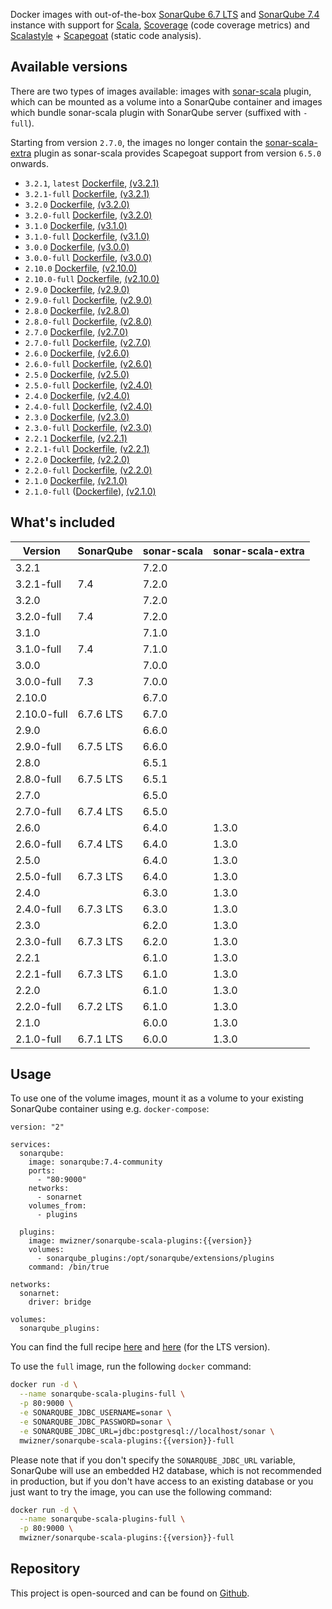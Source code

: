 Docker images with out-of-the-box [SonarQube 6.7 LTS](https://www.sonarqube.org/sonarqube-6-7-lts) and [SonarQube 7.4](https://www.sonarqube.org/sonarqube-7-4) instance with support for [Scala](http://www.scala-lang.org), [Scoverage](https://github.com/scoverage/scalac-scoverage-plugin) (code coverage metrics) and [Scalastyle](http://www.scalastyle.org) + [Scapegoat](https://github.com/sksamuel/scapegoat) (static code analysis).


## Available versions
There are two types of images available: images with [sonar-scala](https://github.com/mwz/sonar-scala) plugin, which can be mounted as a volume into a SonarQube container and images which bundle sonar-scala plugin with SonarQube server (suffixed with `-full`).

Starting from version `2.7.0`, the images no longer contain the [sonar-scala-extra](https://github.com/arthepsy/sonar-scala-extra) plugin as sonar-scala provides Scapegoat support from version `6.5.0` onwards.

- `3.2.1`, `latest` [Dockerfile](https://github.com/mwz/sonar-scala-docker/blob/master/3.2.1/Dockerfile), [(v3.2.1)](https://github.com/mwz/sonar-scala-docker/releases/tag/3.2.1)
- `3.2.1-full` [Dockerfile](https://github.com/mwz/sonar-scala-docker/blob/master/3.2.1/Dockerfile), [(v3.2.1)](https://github.com/mwz/sonar-scala-docker/releases/tag/3.2.1)
- `3.2.0` [Dockerfile](https://github.com/mwz/sonar-scala-docker/blob/master/3.2.0/Dockerfile), [(v3.2.0)](https://github.com/mwz/sonar-scala-docker/releases/tag/3.2.0)
- `3.2.0-full` [Dockerfile](https://github.com/mwz/sonar-scala-docker/blob/master/3.2.0-full/Dockerfile), [(v3.2.0)](https://github.com/mwz/sonar-scala-docker/releases/tag/3.2.0)
- `3.1.0` [Dockerfile](https://github.com/mwz/sonar-scala-docker/blob/master/3.1.0/Dockerfile), [(v3.1.0)](https://github.com/mwz/sonar-scala-docker/releases/tag/3.1.0)
- `3.1.0-full` [Dockerfile](https://github.com/mwz/sonar-scala-docker/blob/master/3.1.0-full/Dockerfile), [(v3.1.0)](https://github.com/mwz/sonar-scala-docker/releases/tag/3.1.0)
- `3.0.0` [Dockerfile](https://github.com/mwz/sonar-scala-docker/blob/master/3.0.0/Dockerfile), [(v3.0.0)](https://github.com/mwz/sonar-scala-docker/releases/tag/3.0.0)
- `3.0.0-full` [Dockerfile](https://github.com/mwz/sonar-scala-docker/blob/master/3.0.0-full/Dockerfile), [(v3.0.0)](https://github.com/mwz/sonar-scala-docker/releases/tag/3.0.0)
- `2.10.0` [Dockerfile](https://github.com/mwz/sonar-scala-docker/blob/master/2.10.0/Dockerfile), [(v2.10.0)](https://github.com/mwz/sonar-scala-docker/releases/tag/2.10.0)
- `2.10.0-full` [Dockerfile](https://github.com/mwz/sonar-scala-docker/blob/master/2.10.0-full/Dockerfile), [(v2.10.0)](https://github.com/mwz/sonar-scala-docker/releases/tag/2.10.0)
- `2.9.0` [Dockerfile](https://github.com/mwz/sonar-scala-docker/blob/master/2.9.0/Dockerfile), [(v2.9.0)](https://github.com/mwz/sonar-scala-docker/releases/tag/2.9.0)
- `2.9.0-full` [Dockerfile](https://github.com/mwz/sonar-scala-docker/blob/master/2.9.0-full/Dockerfile), [(v2.9.0)](https://github.com/mwz/sonar-scala-docker/releases/tag/2.9.0)
- `2.8.0` [Dockerfile](https://github.com/mwz/sonar-scala-docker/blob/master/2.8.0/Dockerfile), [(v2.8.0)](https://github.com/mwz/sonar-scala-docker/releases/tag/2.8.0)
- `2.8.0-full` [Dockerfile](https://github.com/mwz/sonar-scala-docker/blob/master/2.8.0-full/Dockerfile), [(v2.8.0)](https://github.com/mwz/sonar-scala-docker/releases/tag/2.8.0)
- `2.7.0` [Dockerfile](https://github.com/mwz/sonar-scala-docker/blob/master/2.7.0/Dockerfile), [(v2.7.0)](https://github.com/mwz/sonar-scala-docker/releases/tag/2.7.0)
- `2.7.0-full` [Dockerfile](https://github.com/mwz/sonar-scala-docker/blob/master/2.7.0-full/Dockerfile), [(v2.7.0)](https://github.com/mwz/sonar-scala-docker/releases/tag/2.7.0)
- `2.6.0` [Dockerfile](https://github.com/mwz/sonar-scala-docker/blob/master/2.6.0/Dockerfile), [(v2.6.0)](https://github.com/mwz/sonar-scala-docker/releases/tag/2.6.0)
- `2.6.0-full` [Dockerfile](https://github.com/mwz/sonar-scala-docker/blob/master/2.6.0-full/Dockerfile), [(v2.6.0)](https://github.com/mwz/sonar-scala-docker/releases/tag/2.6.0)
- `2.5.0` [Dockerfile](https://github.com/mwz/sonar-scala-docker/blob/master/2.5.0/Dockerfile), [(v2.5.0)](https://github.com/mwz/sonar-scala-docker/releases/tag/2.5.0)
- `2.5.0-full` [Dockerfile](https://github.com/mwz/sonar-scala-docker/blob/master/2.5.0-full/Dockerfile), [(v2.4.0)](https://github.com/mwz/sonar-scala-docker/releases/tag/2.5.0)
- `2.4.0` [Dockerfile](https://github.com/mwz/sonar-scala-docker/blob/master/2.4.0/Dockerfile), [(v2.4.0)](https://github.com/mwz/sonar-scala-docker/releases/tag/2.4.0)
- `2.4.0-full` [Dockerfile](https://github.com/mwz/sonar-scala-docker/blob/master/2.4.0-full/Dockerfile), [(v2.4.0)](https://github.com/mwz/sonar-scala-docker/releases/tag/2.4.0)
- `2.3.0` [Dockerfile](https://github.com/mwz/sonar-scala-docker/blob/master/2.3.0/Dockerfile), [(v2.3.0)](https://github.com/mwz/sonar-scala-docker/releases/tag/2.3.0)
- `2.3.0-full` [Dockerfile](https://github.com/mwz/sonar-scala-docker/blob/master/2.3.0-full/Dockerfile), [(v2.3.0)](https://github.com/mwz/sonar-scala-docker/releases/tag/2.3.0)
- `2.2.1` [Dockerfile](https://github.com/mwz/sonar-scala-docker/blob/master/2.2.1/Dockerfile), [(v2.2.1)](https://github.com/mwz/sonar-scala-docker/releases/tag/2.2.1)
- `2.2.1-full` [Dockerfile](https://github.com/mwz/sonar-scala-docker/blob/master/2.2.1-full/Dockerfile), [(v2.2.1)](https://github.com/mwz/sonar-scala-docker/releases/tag/2.2.1)
- `2.2.0` [Dockerfile](https://github.com/mwz/sonar-scala-docker/blob/master/2.2.0/Dockerfile), [(v2.2.0)](https://github.com/mwz/sonar-scala-docker/releases/tag/2.2.0)
- `2.2.0-full` [Dockerfile](https://github.com/mwz/sonar-scala-docker/blob/master/2.2.0-full/Dockerfile), [(v2.2.0)](https://github.com/mwz/sonar-scala-docker/releases/tag/2.2.0)
- `2.1.0` [Dockerfile](https://github.com/mwz/sonar-scala-docker/blob/master/2.1.0/Dockerfile), [(v2.1.0)](https://github.com/mwz/sonar-scala-docker/releases/tag/2.1.0)
- `2.1.0-full` ([Dockerfile](https://github.com/mwz/sonar-scala-docker/blob/master/2.1.0-full/Dockerfile)), [(v2.1.0)](https://github.com/mwz/sonar-scala-docker/releases/tag/2.1.0)


## What's included
Version | SonarQube | sonar-scala | sonar-scala-extra
--------|-----------|-------------|------------------
3.2.1 || 7.2.0
3.2.1-full | 7.4 | 7.2.0
3.2.0 || 7.2.0
3.2.0-full | 7.4 | 7.2.0
3.1.0 || 7.1.0
3.1.0-full | 7.4 | 7.1.0
3.0.0 || 7.0.0
3.0.0-full | 7.3 | 7.0.0
2.10.0 || 6.7.0
2.10.0-full | 6.7.6 LTS | 6.7.0
2.9.0 || 6.6.0
2.9.0-full | 6.7.5 LTS | 6.6.0
2.8.0 || 6.5.1
2.8.0-full | 6.7.5 LTS | 6.5.1
2.7.0 || 6.5.0
2.7.0-full | 6.7.4 LTS | 6.5.0
2.6.0 || 6.4.0 | 1.3.0
2.6.0-full | 6.7.4 LTS | 6.4.0 | 1.3.0
2.5.0 || 6.4.0 | 1.3.0
2.5.0-full | 6.7.3 LTS | 6.4.0 | 1.3.0
2.4.0 || 6.3.0 | 1.3.0
2.4.0-full | 6.7.3 LTS | 6.3.0 | 1.3.0
2.3.0 || 6.2.0 | 1.3.0
2.3.0-full | 6.7.3 LTS | 6.2.0 | 1.3.0
2.2.1 || 6.1.0 | 1.3.0
2.2.1-full | 6.7.3 LTS | 6.1.0 | 1.3.0
2.2.0 || 6.1.0 | 1.3.0
2.2.0-full | 6.7.2 LTS | 6.1.0 | 1.3.0
2.1.0 || 6.0.0 | 1.3.0
2.1.0-full | 6.7.1 LTS | 6.0.0 | 1.3.0


## Usage
To use one of the volume images, mount it as a volume to your existing SonarQube container using e.g. `docker-compose`:
```
version: "2"

services:
  sonarqube:
    image: sonarqube:7.4-community
    ports:
      - "80:9000"
    networks:
      - sonarnet
    volumes_from:
      - plugins

  plugins:
    image: mwizner/sonarqube-scala-plugins:{{version}}
    volumes:
      - sonarqube_plugins:/opt/sonarqube/extensions/plugins
    command: /bin/true

networks:
  sonarnet:
    driver: bridge

volumes:
  sonarqube_plugins:
```

You can find the full recipe [here](https://github.com/mwz/sonar-scala-docker/blob/master/docker-compose.yml) and [here](https://github.com/mwz/sonar-scala-docker/blob/master/docker-compose-lts.yml) (for the LTS version).

To use the `full` image, run the following `docker` command:
```bash
docker run -d \
  --name sonarqube-scala-plugins-full \
  -p 80:9000 \
  -e SONARQUBE_JDBC_USERNAME=sonar \
  -e SONARQUBE_JDBC_PASSWORD=sonar \
  -e SONARQUBE_JDBC_URL=jdbc:postgresql://localhost/sonar \
  mwizner/sonarqube-scala-plugins:{{version}}-full
```

Please note that if you don't specify the `SONARQUBE_JDBC_URL` variable, SonarQube will use an embedded H2 database, which is not recommended in production, but if you don't have access to an existing database or you just want to try the image, you can use the following command:
```bash
docker run -d \
  --name sonarqube-scala-plugins-full \
  -p 80:9000 \
  mwizner/sonarqube-scala-plugins:{{version}}-full
```


## Repository
This project is open-sourced and can be found on [Github](https://github.com/mwz/sonar-scala-docker).
